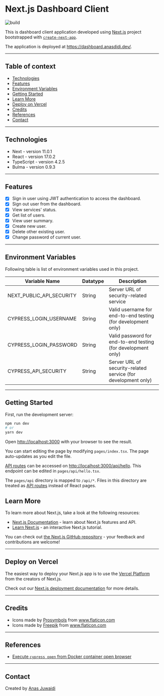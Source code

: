 # Next.js Dashboard Client

![build](https://github.com/anas-didi95/nextjs-dashboard-client/workflows/build/badge.svg)

This is dashboard client application developed using [Next.js](https://nextjs.org/) project bootstrapped with [`create-next-app`](https://github.com/vercel/next.js/tree/canary/packages/create-next-app).

The application is deployed at https://dashboard.anasdidi.dev/.

---

## Table of context
* [Technologies](#technologies)
* [Features](#features)
* [Environment Variables](#environment-variables)
* [Getting Started](#getting-started)
* [Learn More](#learn-more)
* [Deploy on Vercel](#deploy-on-vercel)
* [Credits](#credits)
* [References](#references)
* [Contact](#contact)

---

## Technologies

* Next - version 11.0.1
* React - version 17.0.2
* TypeScript - version 4.2.5
* Bulma - version 0.9.3

---

## Features

* [x] Sign in user using JWT authentication to access the dashboard.
* [x] Sign out user from the dashboard.
* [x] View services' status.
* [x] Get list of users.
* [x] View user summary.
* [x] Create new user.
* [x] Delete other existing user.
* [x] Change password of current user.

---

## Environment Variables
Following table is list of environment variables used in this project.

| Variable Name | Datatype | Description
| --- | --- | --- |
| NEXT_PUBLIC_API_SECURITY | String | Server URL of security-related service |
| CYPRESS_LOGIN_USERNAME | String | Valid username for end-to-end testing (for development only) |
| CYPRESS_LOGIN_PASSWORD | String | Valid password for end-to-end testing (for development only) |
| CYPRESS_API_SECURITY | String | Server URL of security-related service (for development only) |

---

## Getting Started

First, run the development server:

```bash
npm run dev
# or
yarn dev
```

Open [http://localhost:3000](http://localhost:3000) with your browser to see the result.

You can start editing the page by modifying `pages/index.tsx`. The page auto-updates as you edit the file.

[API routes](https://nextjs.org/docs/api-routes/introduction) can be accessed on [http://localhost:3000/api/hello](http://localhost:3000/api/hello). This endpoint can be edited in `pages/api/hello.tsx`.

The `pages/api` directory is mapped to `/api/*`. Files in this directory are treated as [API routes](https://nextjs.org/docs/api-routes/introduction) instead of React pages.

## Learn More

To learn more about Next.js, take a look at the following resources:

- [Next.js Documentation](https://nextjs.org/docs) - learn about Next.js features and API.
- [Learn Next.js](https://nextjs.org/learn) - an interactive Next.js tutorial.

You can check out [the Next.js GitHub repository](https://github.com/vercel/next.js/) - your feedback and contributions are welcome!

---

## Deploy on Vercel

The easiest way to deploy your Next.js app is to use the [Vercel Platform](https://vercel.com/new?utm_medium=default-template&filter=next.js&utm_source=create-next-app&utm_campaign=create-next-app-readme) from the creators of Next.js.

Check out our [Next.js deployment documentation](https://nextjs.org/docs/deployment) for more details.

---

## Credits

* Icons made by <a href="https://www.flaticon.com/authors/prosymbols" title="Prosymbols">Prosymbols</a> from <a href="https://www.flaticon.com/" title="Flaticon"> www.flaticon.com</a>
* Icons made by <a href="https://www.flaticon.com/authors/freepik" title="Freepik">Freepik</a> from <a href="https://www.flaticon.com/" title="Flaticon"> www.flaticon.com</a>

---

## References

* [Execute `cypress open` from Docker container open browser](https://github.com/cypress-io/cypress/issues/4462)

---

## Contact

Created by [Anas Juwaidi](mailto:anas.didi95@gmail.com)
